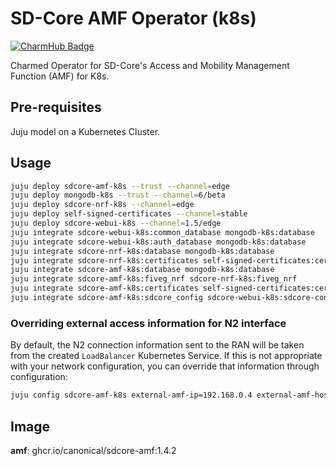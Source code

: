 # SD-Core AMF Operator (k8s)
[![CharmHub Badge](https://charmhub.io/sdcore-amf-k8s/badge.svg)](https://charmhub.io/sdcore-amf-k8s)

Charmed Operator for SD-Core's Access and Mobility Management Function (AMF) for K8s.


## Pre-requisites

Juju model on a Kubernetes Cluster.

## Usage

```bash
juju deploy sdcore-amf-k8s --trust --channel=edge
juju deploy mongodb-k8s --trust --channel=6/beta
juju deploy sdcore-nrf-k8s --channel=edge
juju deploy self-signed-certificates --channel=stable
juju deploy sdcore-webui-k8s --channel=1.5/edge
juju integrate sdcore-webui-k8s:common_database mongodb-k8s:database
juju integrate sdcore-webui-k8s:auth_database mongodb-k8s:database
juju integrate sdcore-nrf-k8s:database mongodb-k8s:database
juju integrate sdcore-nrf-k8s:certificates self-signed-certificates:certificates
juju integrate sdcore-amf-k8s:database mongodb-k8s:database
juju integrate sdcore-amf-k8s:fiveg_nrf sdcore-nrf-k8s:fiveg_nrf
juju integrate sdcore-amf-k8s:certificates self-signed-certificates:certificates
juju integrate sdcore-amf-k8s:sdcore_config sdcore-webui-k8s:sdcore-config
```

### Overriding external access information for N2 interface

By default, the N2 connection information sent to the RAN will be taken from
the created `LoadBalancer` Kubernetes Service. If this is not appropriate with
your network configuration, you can override that information through
configuration:

```bash
juju config sdcore-amf-k8s external-amf-ip=192.168.0.4 external-amf-hostname=amf.example.com
```

## Image

**amf**: ghcr.io/canonical/sdcore-amf:1.4.2

